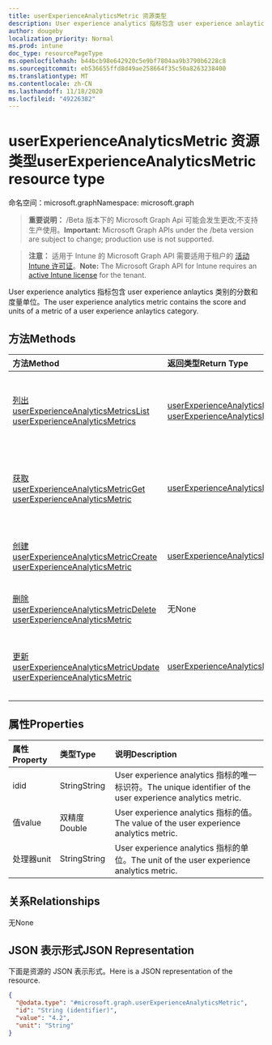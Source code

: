 ```yaml
---
title: userExperienceAnalyticsMetric 资源类型
description: User experience analytics 指标包含 user experience anlaytics 类别的分数和度量单位。
author: dougeby
localization_priority: Normal
ms.prod: intune
doc_type: resourcePageType
ms.openlocfilehash: b44bcb98e642920c5e9bf7804aa9b3790b6228c8
ms.sourcegitcommit: eb536655ffd8d49ae258664f35c50a8263238400
ms.translationtype: MT
ms.contentlocale: zh-CN
ms.lasthandoff: 11/18/2020
ms.locfileid: "49226382"
---
```

# <a name="userexperienceanalyticsmetric-resource-type"></a><span data-ttu-id="471c7-103">userExperienceAnalyticsMetric 资源类型</span><span class="sxs-lookup"><span data-stu-id="471c7-103">userExperienceAnalyticsMetric resource type</span></span>

<span data-ttu-id="471c7-104">命名空间：microsoft.graph</span><span class="sxs-lookup"><span data-stu-id="471c7-104">Namespace: microsoft.graph</span></span>

> <span data-ttu-id="471c7-105">**重要说明：** /Beta 版本下的 Microsoft Graph Api 可能会发生更改;不支持生产使用。</span><span class="sxs-lookup"><span data-stu-id="471c7-105">**Important:** Microsoft Graph APIs under the /beta version are subject to change; production use is not supported.</span></span>

> <span data-ttu-id="471c7-106">**注意：** 适用于 Intune 的 Microsoft Graph API 需要适用于租户的 [活动 Intune 许可证](https://go.microsoft.com/fwlink/?linkid=839381)。</span><span class="sxs-lookup"><span data-stu-id="471c7-106">**Note:** The Microsoft Graph API for Intune requires an [active Intune license](https://go.microsoft.com/fwlink/?linkid=839381) for the tenant.</span></span>

<span data-ttu-id="471c7-107">User experience analytics 指标包含 user experience anlaytics 类别的分数和度量单位。</span><span class="sxs-lookup"><span data-stu-id="471c7-107">The user experience analytics metric contains the score and units of a metric of a user experience anlaytics category.</span></span>

## <a name="methods"></a><span data-ttu-id="471c7-108">方法</span><span class="sxs-lookup"><span data-stu-id="471c7-108">Methods</span></span>
|<span data-ttu-id="471c7-109">方法</span><span class="sxs-lookup"><span data-stu-id="471c7-109">Method</span></span>|<span data-ttu-id="471c7-110">返回类型</span><span class="sxs-lookup"><span data-stu-id="471c7-110">Return Type</span></span>|<span data-ttu-id="471c7-111">说明</span><span class="sxs-lookup"><span data-stu-id="471c7-111">Description</span></span>|
|:---|:---|:---|
|[<span data-ttu-id="471c7-112">列出 userExperienceAnalyticsMetrics</span><span class="sxs-lookup"><span data-stu-id="471c7-112">List userExperienceAnalyticsMetrics</span></span>](../api/intune-devices-userexperienceanalyticsmetric-list.md)|<span data-ttu-id="471c7-113">[userExperienceAnalyticsMetric](../resources/intune-devices-userexperienceanalyticsmetric.md) 集合</span><span class="sxs-lookup"><span data-stu-id="471c7-113">[userExperienceAnalyticsMetric](../resources/intune-devices-userexperienceanalyticsmetric.md) collection</span></span>|<span data-ttu-id="471c7-114">列出 [userExperienceAnalyticsMetric](../resources/intune-devices-userexperienceanalyticsmetric.md) 对象的属性和关系。</span><span class="sxs-lookup"><span data-stu-id="471c7-114">List properties and relationships of the [userExperienceAnalyticsMetric](../resources/intune-devices-userexperienceanalyticsmetric.md) objects.</span></span>|
|[<span data-ttu-id="471c7-115">获取 userExperienceAnalyticsMetric</span><span class="sxs-lookup"><span data-stu-id="471c7-115">Get userExperienceAnalyticsMetric</span></span>](../api/intune-devices-userexperienceanalyticsmetric-get.md)|[<span data-ttu-id="471c7-116">userExperienceAnalyticsMetric</span><span class="sxs-lookup"><span data-stu-id="471c7-116">userExperienceAnalyticsMetric</span></span>](../resources/intune-devices-userexperienceanalyticsmetric.md)|<span data-ttu-id="471c7-117">读取 [userExperienceAnalyticsMetric](../resources/intune-devices-userexperienceanalyticsmetric.md) 对象的属性和关系。</span><span class="sxs-lookup"><span data-stu-id="471c7-117">Read properties and relationships of the [userExperienceAnalyticsMetric](../resources/intune-devices-userexperienceanalyticsmetric.md) object.</span></span>|
|[<span data-ttu-id="471c7-118">创建 userExperienceAnalyticsMetric</span><span class="sxs-lookup"><span data-stu-id="471c7-118">Create userExperienceAnalyticsMetric</span></span>](../api/intune-devices-userexperienceanalyticsmetric-create.md)|[<span data-ttu-id="471c7-119">userExperienceAnalyticsMetric</span><span class="sxs-lookup"><span data-stu-id="471c7-119">userExperienceAnalyticsMetric</span></span>](../resources/intune-devices-userexperienceanalyticsmetric.md)|<span data-ttu-id="471c7-120">创建新的 [userExperienceAnalyticsMetric](../resources/intune-devices-userexperienceanalyticsmetric.md) 对象。</span><span class="sxs-lookup"><span data-stu-id="471c7-120">Create a new [userExperienceAnalyticsMetric](../resources/intune-devices-userexperienceanalyticsmetric.md) object.</span></span>|
|[<span data-ttu-id="471c7-121">删除 userExperienceAnalyticsMetric</span><span class="sxs-lookup"><span data-stu-id="471c7-121">Delete userExperienceAnalyticsMetric</span></span>](../api/intune-devices-userexperienceanalyticsmetric-delete.md)|<span data-ttu-id="471c7-122">无</span><span class="sxs-lookup"><span data-stu-id="471c7-122">None</span></span>|<span data-ttu-id="471c7-123">删除 [userExperienceAnalyticsMetric](../resources/intune-devices-userexperienceanalyticsmetric.md)。</span><span class="sxs-lookup"><span data-stu-id="471c7-123">Deletes a [userExperienceAnalyticsMetric](../resources/intune-devices-userexperienceanalyticsmetric.md).</span></span>|
|[<span data-ttu-id="471c7-124">更新 userExperienceAnalyticsMetric</span><span class="sxs-lookup"><span data-stu-id="471c7-124">Update userExperienceAnalyticsMetric</span></span>](../api/intune-devices-userexperienceanalyticsmetric-update.md)|[<span data-ttu-id="471c7-125">userExperienceAnalyticsMetric</span><span class="sxs-lookup"><span data-stu-id="471c7-125">userExperienceAnalyticsMetric</span></span>](../resources/intune-devices-userexperienceanalyticsmetric.md)|<span data-ttu-id="471c7-126">更新 [userExperienceAnalyticsMetric](../resources/intune-devices-userexperienceanalyticsmetric.md) 对象的属性。</span><span class="sxs-lookup"><span data-stu-id="471c7-126">Update the properties of a [userExperienceAnalyticsMetric](../resources/intune-devices-userexperienceanalyticsmetric.md) object.</span></span>|

## <a name="properties"></a><span data-ttu-id="471c7-127">属性</span><span class="sxs-lookup"><span data-stu-id="471c7-127">Properties</span></span>
|<span data-ttu-id="471c7-128">属性</span><span class="sxs-lookup"><span data-stu-id="471c7-128">Property</span></span>|<span data-ttu-id="471c7-129">类型</span><span class="sxs-lookup"><span data-stu-id="471c7-129">Type</span></span>|<span data-ttu-id="471c7-130">说明</span><span class="sxs-lookup"><span data-stu-id="471c7-130">Description</span></span>|
|:---|:---|:---|
|<span data-ttu-id="471c7-131">id</span><span class="sxs-lookup"><span data-stu-id="471c7-131">id</span></span>|<span data-ttu-id="471c7-132">String</span><span class="sxs-lookup"><span data-stu-id="471c7-132">String</span></span>|<span data-ttu-id="471c7-133">User experience analytics 指标的唯一标识符。</span><span class="sxs-lookup"><span data-stu-id="471c7-133">The unique identifier of the user experience analytics metric.</span></span>|
|<span data-ttu-id="471c7-134">值</span><span class="sxs-lookup"><span data-stu-id="471c7-134">value</span></span>|<span data-ttu-id="471c7-135">双精度</span><span class="sxs-lookup"><span data-stu-id="471c7-135">Double</span></span>|<span data-ttu-id="471c7-136">User experience analytics 指标的值。</span><span class="sxs-lookup"><span data-stu-id="471c7-136">The value of the user experience analytics metric.</span></span>|
|<span data-ttu-id="471c7-137">处理器</span><span class="sxs-lookup"><span data-stu-id="471c7-137">unit</span></span>|<span data-ttu-id="471c7-138">String</span><span class="sxs-lookup"><span data-stu-id="471c7-138">String</span></span>|<span data-ttu-id="471c7-139">User experience analytics 指标的单位。</span><span class="sxs-lookup"><span data-stu-id="471c7-139">The unit of the user experience analytics metric.</span></span>|

## <a name="relationships"></a><span data-ttu-id="471c7-140">关系</span><span class="sxs-lookup"><span data-stu-id="471c7-140">Relationships</span></span>
<span data-ttu-id="471c7-141">无</span><span class="sxs-lookup"><span data-stu-id="471c7-141">None</span></span>

## <a name="json-representation"></a><span data-ttu-id="471c7-142">JSON 表示形式</span><span class="sxs-lookup"><span data-stu-id="471c7-142">JSON Representation</span></span>
<span data-ttu-id="471c7-143">下面是资源的 JSON 表示形式。</span><span class="sxs-lookup"><span data-stu-id="471c7-143">Here is a JSON representation of the resource.</span></span>
<!-- {
  "blockType": "resource",
  "keyProperty": "id",
  "@odata.type": "microsoft.graph.userExperienceAnalyticsMetric"
}
-->
``` json
{
  "@odata.type": "#microsoft.graph.userExperienceAnalyticsMetric",
  "id": "String (identifier)",
  "value": "4.2",
  "unit": "String"
}
```




